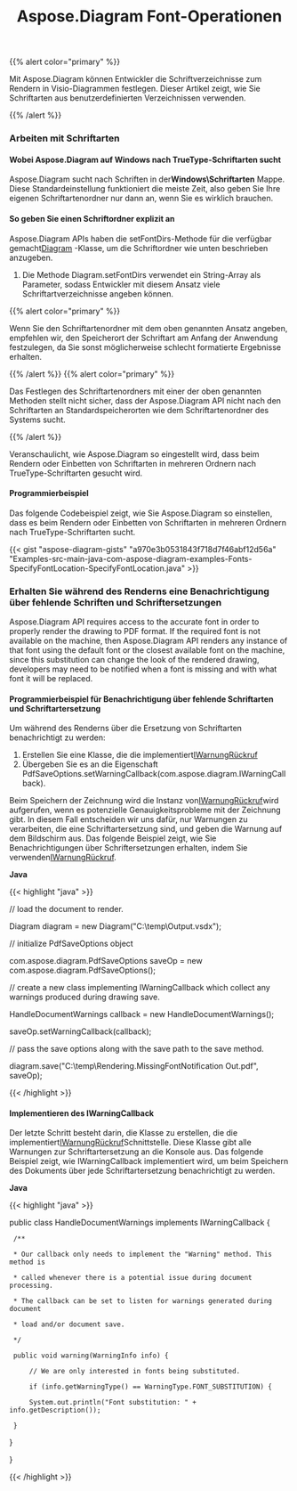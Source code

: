 ﻿---
title: Aspose.Diagram Font-Operationen
type: docs
weight: 170
url: /de/java/aspose-diagram-font-operations/
---
{{% alert color="primary" %}} 

Mit Aspose.Diagram können Entwickler die Schriftverzeichnisse zum Rendern in Visio-Diagrammen festlegen. Dieser Artikel zeigt, wie Sie Schriftarten aus benutzerdefinierten Verzeichnissen verwenden.

{{% /alert %}} 
### **Arbeiten mit Schriftarten**
#### **Wobei Aspose.Diagram auf Windows nach TrueType-Schriftarten sucht**
 Aspose.Diagram sucht nach Schriften in der**Windows\Schriftarten** Mappe. Diese Standardeinstellung funktioniert die meiste Zeit, also geben Sie Ihre eigenen Schriftartenordner nur dann an, wenn Sie es wirklich brauchen.
#### **So geben Sie einen Schriftordner explizit an**
 Aspose.Diagram APIs haben die setFontDirs-Methode für die verfügbar gemacht[Diagram](https://reference.aspose.com/diagram/java/com.aspose.diagram/diagram) -Klasse, um die Schriftordner wie unten beschrieben anzugeben.

1. Die Methode Diagram.setFontDirs verwendet ein String-Array als Parameter, sodass Entwickler mit diesem Ansatz viele Schriftartverzeichnisse angeben können.

{{% alert color="primary" %}} 

Wenn Sie den Schriftartenordner mit dem oben genannten Ansatz angeben, empfehlen wir, den Speicherort der Schriftart am Anfang der Anwendung festzulegen, da Sie sonst möglicherweise schlecht formatierte Ergebnisse erhalten.

{{% /alert %}} {{% alert color="primary" %}} 

Das Festlegen des Schriftartenordners mit einer der oben genannten Methoden stellt nicht sicher, dass der Aspose.Diagram API nicht nach den Schriftarten an Standardspeicherorten wie dem Schriftartenordner des Systems sucht.

{{% /alert %}} 

Veranschaulicht, wie Aspose.Diagram so eingestellt wird, dass beim Rendern oder Einbetten von Schriftarten in mehreren Ordnern nach TrueType-Schriftarten gesucht wird.
#### **Programmierbeispiel**
Das folgende Codebeispiel zeigt, wie Sie Aspose.Diagram so einstellen, dass es beim Rendern oder Einbetten von Schriftarten in mehreren Ordnern nach TrueType-Schriftarten sucht.

{{< gist "aspose-diagram-gists" "a970e3b0531843f718d7f46abf12d56a" "Examples-src-main-java-com-aspose-diagram-examples-Fonts-SpecifyFontLocation-SpecifyFontLocation.java" >}}
### **Erhalten Sie während des Renderns eine Benachrichtigung über fehlende Schriften und Schriftersetzungen**
Aspose.Diagram API requires access to the accurate font in order to properly render the drawing to PDF format. If the required font is not available on the machine, then Aspose.Diagram API renders any instance of that font using the default font or the closest available font on the machine, since this substitution can change the look of the rendered drawing, developers may need to be notified when a font is missing and with what font it will be replaced.
#### **Programmierbeispiel für Benachrichtigung über fehlende Schriftarten und Schriftartersetzung**
Um während des Renderns über die Ersetzung von Schriftarten benachrichtigt zu werden:

1. Erstellen Sie eine Klasse, die die implementiert[IWarnungRückruf](https://reference.aspose.com/diagram/java/com.aspose.diagram/IWarningCallback)
1. Übergeben Sie es an die Eigenschaft PdfSaveOptions.setWarningCallback(com.aspose.diagram.IWarningCallback).

Beim Speichern der Zeichnung wird die Instanz von[IWarnungRückruf](https://reference.aspose.com/diagram/java/com.aspose.diagram/IWarningCallback)wird aufgerufen, wenn es potenzielle Genauigkeitsprobleme mit der Zeichnung gibt. In diesem Fall entscheiden wir uns dafür, nur Warnungen zu verarbeiten, die eine Schriftartersetzung sind, und geben die Warnung auf dem Bildschirm aus. Das folgende Beispiel zeigt, wie Sie Benachrichtigungen über Schriftersetzungen erhalten, indem Sie verwenden[IWarnungRückruf](https://reference.aspose.com/diagram/java/com.aspose.diagram/IWarningCallback).

**Java**

{{< highlight "java" >}}

 // load the document to render.

Diagram diagram = new Diagram("C:\\temp\\Output.vsdx");


// initialize PdfSaveOptions object

com.aspose.diagram.PdfSaveOptions saveOp = new com.aspose.diagram.PdfSaveOptions();

// create a new class implementing IWarningCallback which collect any warnings produced during drawing save.

HandleDocumentWarnings callback = new HandleDocumentWarnings();

saveOp.setWarningCallback(callback);



// pass the save options along with the save path to the save method.

diagram.save("C:\\temp\\Rendering.MissingFontNotification Out.pdf", saveOp);

{{< /highlight >}}
#### **Implementieren des IWarningCallback**
Der letzte Schritt besteht darin, die Klasse zu erstellen, die die implementiert[IWarnungRückruf](https://reference.aspose.com/diagram/java/com.aspose.diagram/IWarningCallback)Schnittstelle. Diese Klasse gibt alle Warnungen zur Schriftartersetzung an die Konsole aus. Das folgende Beispiel zeigt, wie IWarningCallback implementiert wird, um beim Speichern des Dokuments über jede Schriftartersetzung benachrichtigt zu werden.



**Java**

{{< highlight "java" >}}

 public class HandleDocumentWarnings implements IWarningCallback {

     /**

     * Our callback only needs to implement the "Warning" method. This method is

     * called whenever there is a potential issue during document processing.

     * The callback can be set to listen for warnings generated during document

     * load and/or document save.

     */

     public void warning(WarningInfo info) {

         // We are only interested in fonts being substituted.

         if (info.getWarningType() == WarningType.FONT_SUBSTITUTION) {

         System.out.println("Font substitution: " + info.getDescription());

     }

 }

}

{{< /highlight >}}
